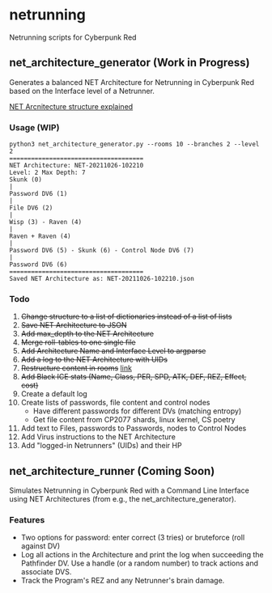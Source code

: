 # netrunning
Netrunning scripts for Cyberpunk Red

## net\_architecture\_generator (Work in Progress)
Generates a balanced NET Architecture for Netrunning in Cyberpunk Red based on the Interface level of a Netrunner.

[NET Arcnitecture structure explained](documentation.md)

### Usage (WIP)
```
python3 net_architecture_generator.py --rooms 10 --branches 2 --level 2
=====================================
NET Architecture: NET-20211026-102210
Level: 2 Max Depth: 7
Skunk (0) 
|
Password DV6 (1) 
|
File DV6 (2) 
|
Wisp (3) - Raven (4) 
|
Raven + Raven (4) 
|
Password DV6 (5) - Skunk (6) - Control Node DV6 (7) 
|
Password DV6 (6) 
=====================================
Saved NET Architecture as: NET-20211026-102210.json
```

### Todo
1. ~~Change structure to a list of dictionaries instead of a list of lists~~
2. ~~Save NET Architecture to JSON~~
3. ~~Add max\_depth to the NET Architecture~~
4. ~~Merge roll-tables to one single file~~
5. ~~Add Architecture Name and Interface Level to argparse~~
6. ~~Add a log to the NET Architecture with UIDs~~
7. ~~Restructure content in rooms~~ [link](documentation.md)
8. ~~Add Black ICE stats (Name, Class, PER, SPD, ATK, DEF, REZ, Effect, cost)~~
9. Create a default log
10. Create lists of passwords, file content and control nodes
    - Have different passwords for different DVs (matching entropy)
    - Get file content from CP2077 shards, linux kernel, CS poetry
11. Add text to Files, passwords to Passwords, nodes to Control Nodes
12. Add Virus instructions to the NET Architecture
13. Add "logged-in Netrunners" (UIDs) and their HP

## net\_architecture\_runner (Coming Soon)
Simulates Netrunning in Cyberpunk Red with a Command Line Interface using NET Architectures (from e.g., the net\_architecture\_generator).

### Features
- Two options for password: enter correct (3 tries) or bruteforce (roll against DV)
- Log all actions in the Architecture and print the log when succeeding the Pathfinder DV. Use a handle (or a random number) to track actions and associate DVS.
- Track the Program's REZ and any Netrunner's brain damage.   
